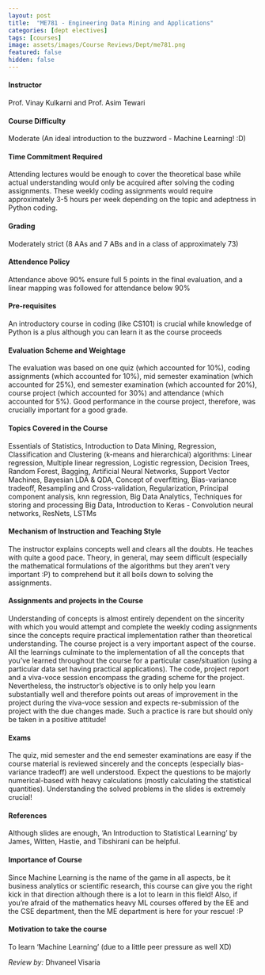 ```yaml
---
layout: post
title:  "ME781 - Engineering Data Mining and Applications"
categories: [dept electives]
tags: [courses]
image: assets/images/Course Reviews/Dept/me781.png
featured: false
hidden: false
---
```


#### Instructor
Prof. Vinay Kulkarni and Prof. Asim Tewari 

#### Course Difficulty
Moderate (An ideal introduction to the buzzword - Machine Learning! :D)

#### Time Commitment Required
Attending lectures would be enough to cover the theoretical base while actual understanding would only be acquired after solving the coding assignments. These weekly coding assignments would require approximately 3-5 hours per week depending on the topic and adeptness in Python coding. 

#### Grading
Moderately strict (8 AAs and 7 ABs and  in a class of approximately 73)

#### Attendence Policy
Attendance above 90% ensure full 5 points in the final evaluation, and a linear mapping was followed for attendance below 90%

#### Pre-requisites
An introductory course in coding (like CS101) is crucial while knowledge of Python is a plus although you can learn it as the course proceeds
 
#### Evaluation Scheme and Weightage
The evaluation was based on one quiz (which accounted for 10%), coding assignments (which accounted for 10%), mid semester examination (which accounted for 25%), end semester examination (which accounted for 20%), course project (which accounted for 30%) and attendance (which accounted for 5%). Good performance in the course project, therefore, was crucially important for a good grade.

#### Topics Covered in the Course
Essentials of Statistics, Introduction to Data Mining, Regression, Classification and Clustering (k-means and hierarchical) algorithms: Linear regression, Multiple linear regression, Logistic regression, Decision Trees, Random Forest, Bagging, Artificial Neural Networks, Support Vector Machines, Bayesian LDA & QDA, Concept of overfitting, Bias-variance tradeoff, Resampling and Cross-validation, Regularization, Principal component analysis, knn regression, Big Data Analytics, Techniques for storing and processing Big Data, Introduction to Keras - Convolution neural networks, ResNets, LSTMs

#### Mechanism of Instruction and Teaching Style
The instructor explains concepts well and clears all the doubts. He teaches with quite a good pace. Theory, in general, may seem difficult (especially the mathematical formulations of the algorithms but they aren’t very important :P) to comprehend but it all boils down to solving the assignments.   

#### Assignments and projects in the Course
Understanding of concepts is almost entirely dependent on the sincerity with which you would attempt and complete the weekly coding assignments since the concepts require practical implementation rather than theoretical understanding. The course project is a very important aspect of the course. All the learnings culminate to the implementation of all the concepts that you’ve learned throughout the course for a particular case/situation (using a particular data set having practical applications). The code, project report and a viva-voce session encompass the grading scheme for the project. Nevertheless, the instructor’s objective is to only help you learn substantially well and therefore points out areas of improvement in the project during the viva-voce session and expects re-submission of the project with the due changes made. Such a practice is rare but should only be taken in a positive attitude!

#### Exams
The quiz, mid semester and the end semester examinations are easy if the course material is reviewed sincerely and the concepts (especially bias-variance tradeoff) are well understood. Expect the questions to be majorly numerical-based with heavy calculations (mostly calculating the statistical quantities). Understanding the solved problems in the slides is extremely crucial!

#### References
Although slides are enough, ‘An Introduction to Statistical Learning’ by James, Witten, Hastie, and Tibshirani can be helpful. 

#### Importance of Course
Since Machine Learning is the name of the game in all aspects, be it business analytics or scientific research, this course can give you the right kick in that direction although there is a lot to learn in this field! Also, if you’re afraid of the mathematics heavy ML courses offered by the EE and the CSE department, then the ME department is here for your rescue! :P

#### Motivation to take the course
To learn ‘Machine Learning’ (due to a little peer pressure as well XD)

*Review by:* Dhvaneel Visaria